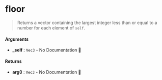 # floor

>  Returns a vector containing the largest integer less than or equal to a number for each
>  element of `self`.

#### Arguments

- **\_self** : `Vec3` \- No Documentation 🚧

#### Returns

- **arg0** : `Vec3` \- No Documentation 🚧